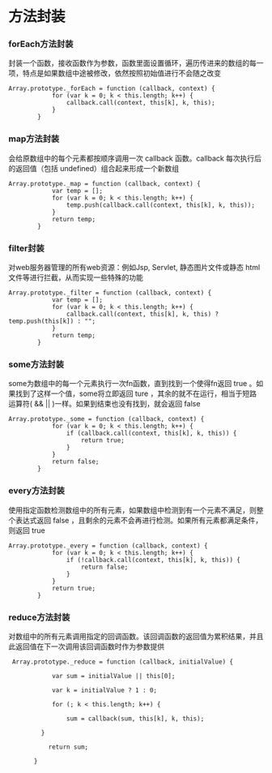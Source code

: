 # 方法封装

### forEach方法封装

封装一个函数，接收函数作为参数，函数里面设置循环，遍历传进来的数组的每一项，特点是如果数组中途被修改，依然按照初始值进行不会随之改变

```
Array.prototype._forEach = function (callback, context) {
            for (var k = 0; k < this.length; k++) {
                callback.call(context, this[k], k, this);
            }
        }
```



### map方法封装

会给原数组中的每个元素都按顺序调用一次 callback 函数。callback 每次执行后的返回值（包括 undefined）组合起来形成一个新数组

```
Array.prototype._map = function (callback, context) {
            var temp = [];
            for (var k = 0; k < this.length; k++) {
                temp.push(callback.call(context, this[k], k, this));
            }
            return temp;
        }
```

###  filter封装

对web服务器管理的所有web资源：例如Jsp, Servlet, 静态图片文件或静态 html 文件等进行拦截，从而实现一些特殊的功能

```
Array.prototype._filter = function (callback, context) { 
            var temp = [];
            for (var k = 0; k < this.length; k++) {
                callback.call(context, this[k], k, this) ? temp.push(this[k]) : "";
            }
            return temp;
        }
```



### some方法封装

some为数组中的每一个元素执行一次fn函数，直到找到一个使得fn返回 true 。如果找到了这样一个值，some将立即返回 ture ，其余的就不在运行，相当于短路运算符( && || )一样。如果到结束也没有找到，就会返回 false 

```
Array.prototype._some = function (callback, context) {
            for (var k = 0; k < this.length; k++) {
                if (callback.call(context, this[k], k, this)) {
                    return true;
                }
            }
            return false;
        }
```



### every方法封装

使用指定函数检测数组中的所有元素，如果数组中检测到有一个元素不满足，则整个表达式返回 false ，且剩余的元素不会再进行检测。如果所有元素都满足条件，则返回 true

```
Array.prototype._every = function (callback, context) {
            for (var k = 0; k < this.length; k++) {
                if (!callback.call(context, this[k], k, this)) {
                    return false;
                }
            }
            return true;
        }
```

### reduce方法封装

对数组中的所有元素调用指定的回调函数。该回调函数的返回值为累积结果，并且此返回值在下一次调用该回调函数时作为参数提供

```
 Array.prototype._reduce = function (callback, initialValue) {

            var sum = initialValue || this[0];

            var k = initialValue ? 1 : 0;

            for (; k < this.length; k++) {

                sum = callback(sum, this[k], k, this);

         }

           return sum;

       }
```

